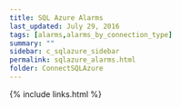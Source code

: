```yaml
---
title: SQL Azure Alarms
last_updated: July 29, 2016
tags: [alarms,alarms_by_connection_type]
summary: ""
sidebar: c_sqlazure_sidebar
permalink: sqlazure_alarms.html
folder: ConnectSQLAzure
---
```





{% include links.html %}
